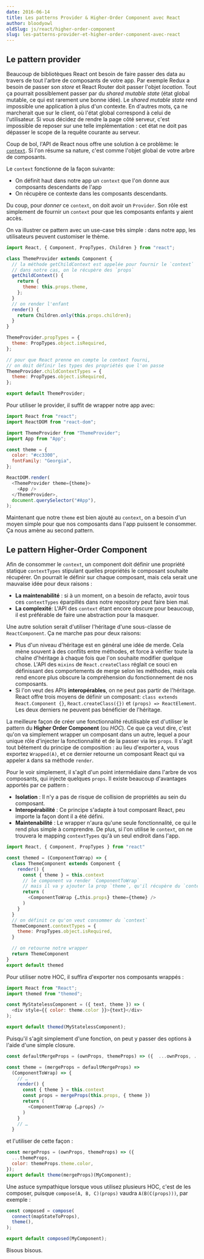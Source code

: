 ```yaml
---
date: 2016-06-14
title: Les patterns Provider & Higher-Order Component avec React
author: bloodyowl
oldSlug: js/react/higher-order-component
slug: les-patterns-provider-et-higher-order-component-avec-react
---
```


## Le pattern provider

Beaucoup de bibliotèques React ont besoin de faire passer des data au travers de
tout l'arbre de composants de votre app. Par exemple Redux a besoin de passer
son _store_ et React Router doit passer l'objet _location_. Tout ça pourrait
possiblement passer par du _shared mutable state_ (état global mutable, ce qui
est rarement une bonne idée). Le _shared mutable state_ rend impossible une
application à plus d'un contexte. En d'autres mots, ça ne marcherait que sur le
client, où l'état global correspond à celui de l'utilisateur. Si vous décidez de
rendre la page côté serveur, c'est impossible de reposer sur une telle
implémentation : cet état ne doit pas dépasser le scope de la requête courante
au serveur.

Coup de bol, l'API de React nous offre une solution à ce problème: le
[`context`](http://facebook.github.io/react/docs/context.html). Si l'on résume
sa nature, c'est comme l'objet global de votre arbre de composants.

Le `context` fonctionne de la façon suivante:

- On définit haut dans notre app un `context` que l'on donne aux composants
  descendants de l'app
- On récupère ce contexte dans les composants descendants.

Du coup, pour _donner_ ce `context`, on doit avoir un `Provider`. Son rôle est
simplement de fournir un `context` pour que les composants enfants y aient
accès.

On va illustrer ce pattern avec un use-case très simple : dans notre app, les
utilisateurs peuvent customiser le thème.

```javascript
import React, { Component, PropTypes, Children } from "react";

class ThemeProvider extends Component {
  // la méthode getChildContext est appelée pour fournir le `context`
  // dans notre cas, on le récupère des `props`
  getChildContext() {
    return {
      theme: this.props.theme,
    };
  }
  // on render l'enfant
  render() {
    return Children.only(this.props.children);
  }
}

ThemeProvider.propTypes = {
  theme: PropTypes.object.isRequired,
};

// pour que React prenne en compte le context fourni,
// on doit définir les types des propriétés que l'on passe
ThemeProvider.childContextTypes = {
  theme: PropTypes.object.isRequired,
};

export default ThemeProvider;
```

Pour utiliser le provider, il suffit de wrapper notre app avec:

```javascript
import React from "react";
import ReactDOM from "react-dom";

import ThemeProvider from "ThemeProvider";
import App from "App";

const theme = {
  color: "#cc3300",
  fontFamily: "Georgia",
};

ReactDOM.render(
  <ThemeProvider theme={theme}>
    <App />
  </ThemeProvider>,
  document.querySelector("#App"),
);
```

Maintenant que notre `theme` est bien ajouté au `context`, on a besoin d'un
moyen simple pour que nos composants dans l'app puissent le consommer. Ça nous
amène au second pattern.

## Le pattern Higher-Order Component

Afin de consommer le `context`, un component doit définir une propriété statique
`contextTypes` stipulant quelles propriétés le composant souhaite récupérer. On
pourrait le définir sur chaque composant, mais cela serait une mauvaise idée
pour deux raisons :

- **La maintenabilité** : si à un moment, on a besoin de refacto, avoir tous ces
  `contextTypes` éparpillés dans notre repository peut faire bien mal.
- **La complexité**: L'API des `context` étant encore obscure pour beaucoup, il
  est préférable de faire une abstraction pour la masquer.

Une autre solution serait d'utiliser l'héritage d'une sous-classe de
`ReactComponent`. Ça ne marche pas pour deux raisons:

- Plus d'un niveau d'héritage est en général une idée de merde. Cela mène
  souvent à des conflits entre méthodes, et force à vérifier toute la chaîne
  d'héritage à chaque fois que l'on souhaite modifier quelque chose. L'API des
  `mixins` de `React.createClass` réglait ce souci en définissant des
  comportements de merge selon les méthodes, mais cela rend encore plus obscure
  la compréhension du fonctionnement de nos composants.
- Si l'on veut des APIs **interopérables**, on ne peut pas partir de l'héritage.
  React offre trois moyens de définir un composant:
  `class extends React.Component {}`, `React.createClass({})` et
  `(props) => ReactElement`. Les deux derniers ne peuvent pas bénéficier de
  l'héritage.

La meilleure façon de créer une fonctionnalité réutilisable est d'utiliser le
pattern du **Higher Order Component** (ou _HOC_). Ce que ça veut dire, c'est
qu'on va simplement wrapper un composant dans un autre, lequel a pour unique
rôle d'injecter la fonctionnalité et de la passer via les `props`. Il s'agit
tout bêtement du principe de composition : au lieu d'exporter `A`, vous exportez
`Wrapped(A)`, et ce dernier retourne un composant React qui va appeler `A` dans
sa méthode `render`.

Pour le voir simplement, il s'agit d'un point intermédiaire dans l'arbre de vos
composants, qui injecte quelques `props`. Il existe beaucoup d'avantages
apportés par ce pattern :

- **Isolation** : Il n'y a pas de risque de collision de propriétés au sein du
  composant.
- **Interopérabilité** : Ce principe s'adapte à tout composant React, peu
  importe la façon dont il a été défini.
- **Maintenabilité** : Le wrapper n'aura qu'une seule fonctionnalité, ce qui le
  rend plus simple à comprendre. De plus, si l'on utilise le `context`, on ne
  trouvera le mapping `contextTypes` qu'à un seul endroit dans l'app.

```javascript
import React, { Component, PropTypes } from "react"

const themed = (ComponentToWrap) => {
  class ThemeComponent extends Component {
    render() {
      const { theme } = this.context
      // le component va render `ComponentToWrap`
      // mais il va y ajouter la prop `theme`, qu'il récupère du `context`
      return (
        <ComponentToWrap {…this.props} theme={theme} />
      )
    }
  }
  // on définit ce qu'on veut consommer du `context`
  ThemeComponent.contextTypes = {
    theme: PropTypes.object.isRequired,
  }

  // on retourne notre wrapper
  return ThemeComponent
}
export default themed
```

Pour utiliser notre HOC, il suffira d'exporter nos composants wrappés :

```javascript
import React from "React";
import themed from "themed";

const MyStatelessComponent = ({ text, theme }) => (
  <div style={{ color: theme.color }}>{text}</div>
);

export default themed(MyStatelessComponent);
```

Puisqu'il s'agit simplement d'une fonction, on peut y passer des options à
l'aide d'une simple closure.

```javascript
const defaultMergeProps = (ownProps, themeProps) => ({  ...ownProps, ...themeProps })

const theme = (mergeProps = defaultMergeProps) =>
  (ComponentToWrap) => {
    // …
    render() {
      const { theme } = this.context
      const props = mergeProps(this.props, { theme })
      return (
        <ComponentToWrap {…props} />
      )
    }
    // …
  }
```

et l'utiliser de cette façon :

```javascript
const mergeProps = (ownProps, themeProps) => ({
  ...themeProps,
  color: themeProps.theme.color,
});
export default theme(mergeProps)(MyComponent);
```

Une astuce sympathique lorsque vous utilisez plusieurs HOC, c'est de les
composer, puisque `compose(A, B, C)(props)` vaudra `A(B(C(props)))`, par exemple
:

```javascript
const composed = compose(
  connect(mapStateToProps),
  theme(),
);

export default composed(MyComponent);
```

Bisous bisous.
